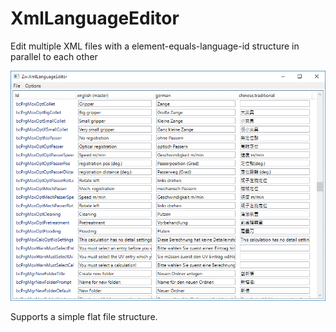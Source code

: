 # XmlLanguageEditor
Edit multiple XML files with a element-equals-language-id structure in parallel to each other

![Sample Screenshot](https://raw.githubusercontent.com/ZoolWay/XmlLanguageEditor/master/screenshot-example.png)

Supports a simple flat file structure.
